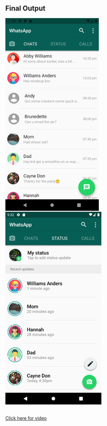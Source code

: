 
## Final Output

<img src="screenshots/WA chat Screen.png" width="292" height=auto> <img src="screenshots/WA status Screen.png" width="300" height=auto>

<br>
<a href="https://youtu.be/wfiQbEdNLQU"> Click here for video</a>
